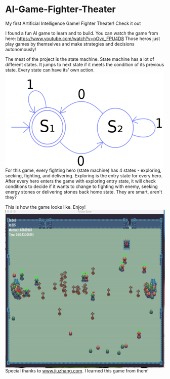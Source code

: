 # AI-Game-Fighter-Theater
My first Artificial Intelligence Game! Fighter Theater! Check it out


I found a fun AI game to learn and to build. You can watch the game from here: https://www.youtube.com/watch?v=pOvc_FPU4D8
Those heros just play games by themselves and make strategies and decisions autonomously!

The meat of the project is the state machine. State machine has a lot of different states. It jumps to next state if it meets the condition of its previous state. Every state can have its' own action. 
<img src="https://github.com/SheldonGeek/AI-Game-Fighter-Theater/blob/master/img/stateMachine.png" align="left" height="300" width="500" >


For this game, every fighting hero (state machine) has 4 states - exploring, seeking, fighting, and delivering.  Exploring is the entry state for every hero. After every hero enters the game with exploring entry state, it will check conditions to decide if it wants to change to fighting with enemy, seeking energy stones or delivering stones back home state. They are smart, aren't they?

This is how the game looks like. Enjoy!
<img src="https://github.com/SheldonGeek/AI-Game-Fighter-Theater/blob/master/img/fightingTheatherGame.gif" align="left" height="500" width="800" >

Special thanks to www.jiuzhang.com. I learned this game from them!
